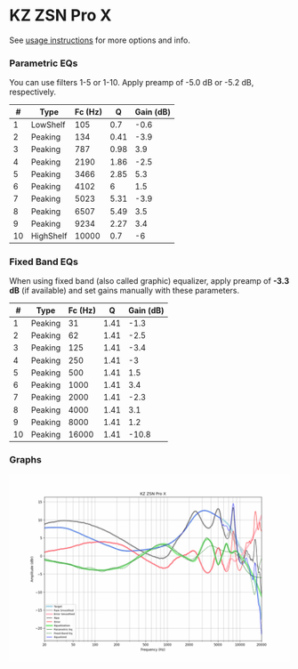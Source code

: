 # KZ ZSN Pro X
See [usage instructions](https://github.com/jaakkopasanen/AutoEq#usage) for more options and info.

### Parametric EQs
You can use filters 1-5 or 1-10. Apply preamp of -5.0 dB or -5.2 dB, respectively.

|   # | Type      |   Fc (Hz) |    Q |   Gain (dB) |
|-----|-----------|-----------|------|-------------|
|   1 | LowShelf  |       105 | 0.7  |        -0.6 |
|   2 | Peaking   |       134 | 0.41 |        -3.9 |
|   3 | Peaking   |       787 | 0.98 |         3.9 |
|   4 | Peaking   |      2190 | 1.86 |        -2.5 |
|   5 | Peaking   |      3466 | 2.85 |         5.3 |
|   6 | Peaking   |      4102 | 6    |         1.5 |
|   7 | Peaking   |      5023 | 5.31 |        -3.9 |
|   8 | Peaking   |      6507 | 5.49 |         3.5 |
|   9 | Peaking   |      9234 | 2.27 |         3.4 |
|  10 | HighShelf |     10000 | 0.7  |        -6   |

### Fixed Band EQs
When using fixed band (also called graphic) equalizer, apply preamp of **-3.3 dB** (if available) and set gains manually with these parameters.

|   # | Type    |   Fc (Hz) |    Q |   Gain (dB) |
|-----|---------|-----------|------|-------------|
|   1 | Peaking |        31 | 1.41 |        -1.3 |
|   2 | Peaking |        62 | 1.41 |        -2.5 |
|   3 | Peaking |       125 | 1.41 |        -3.4 |
|   4 | Peaking |       250 | 1.41 |        -3   |
|   5 | Peaking |       500 | 1.41 |         1.5 |
|   6 | Peaking |      1000 | 1.41 |         3.4 |
|   7 | Peaking |      2000 | 1.41 |        -2.3 |
|   8 | Peaking |      4000 | 1.41 |         3.1 |
|   9 | Peaking |      8000 | 1.41 |         1.2 |
|  10 | Peaking |     16000 | 1.41 |       -10.8 |

### Graphs
![](./KZ%20ZSN%20Pro%20X.png)
